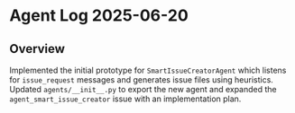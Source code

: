 # Agent Log 2025-06-20

## Overview

Implemented the initial prototype for `SmartIssueCreatorAgent` which listens for `issue_request` messages and generates issue files using heuristics. Updated `agents/__init__.py` to export the new agent and expanded the `agent_smart_issue_creator` issue with an implementation plan.

